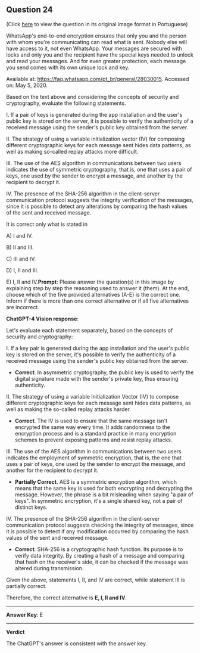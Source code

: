 ## Question 24 ##

(Click [here](q24-image.png) to view the question in its original image format in Portuguese)

WhatsApp's end-to-end encryption ensures that only you and the person with whom you're communicating can read what is sent. Nobody else will have access to it, not even WhatsApp. Your messages are secured with locks and only you and the recipient have the special keys needed to unlock and read your messages. And for even greater protection, each message you send comes with its own unique lock and key.

Available at: https://faq.whatsapp.com/pt_br/general/28030015. Accessed on: May 5, 2020.

Based on the text above and considering the concepts of security and cryptography, evaluate the following statements.

I. If a pair of keys is generated during the app installation and the user's public key is stored on the server, it is possible to verify the authenticity of a received message using the sender's public key obtained from the server.

II. The strategy of using a variable initialization vector (IV) for composing different cryptographic keys for each message sent hides data patterns, as well as making so-called replay attacks more difficult.

III. The use of the AES algorithm in communications between two users indicates the use of symmetric cryptography, that is, one that uses a pair of keys, one used by the sender to encrypt a message, and another by the recipient to decrypt it.

IV. The presence of the SHA-256 algorithm in the client-server communication protocol suggests the integrity verification of the messages, since it is possible to detect any alterations by comparing the hash values of the sent and received message.

It is correct only what is stated in

A) I and IV.

B) II and III.

C) III and IV.

D) I, II and III.

E) I, II and IV.**Prompt**: Please answer the question(s) in this image by explaining step by step the reasoning used to answer it (them). At the end, choose which of the five provided alternatives (A-E) is the correct one. Inform if there is more than one correct alternative or if all five alternatives are incorrect.

**ChatGPT-4 Vision response**: 

Let's evaluate each statement separately, based on the concepts of security and cryptography:

I. If a key pair is generated during the app installation and the user's public key is stored on the server, it's possible to verify the authenticity of a received message using the sender's public key obtained from the server.

- **Correct**. In asymmetric cryptography, the public key is used to verify the digital signature made with the sender's private key, thus ensuring authenticity.

II. The strategy of using a variable Initialization Vector (IV) to compose different cryptographic keys for each message sent hides data patterns, as well as making the so-called replay attacks harder.

- **Correct**. The IV is used to ensure that the same message isn't encrypted the same way every time. It adds randomness to the encryption process and is a standard practice in many encryption schemes to prevent exposing patterns and resist replay attacks.

III. The use of the AES algorithm in communications between two users indicates the employment of symmetric encryption, that is, the one that uses a pair of keys, one used by the sender to encrypt the message, and another for the recipient to decrypt it.

- **Partially Correct**. AES is a symmetric encryption algorithm, which means that the same key is used for both encrypting and decrypting the message. However, the phrase is a bit misleading when saying "a pair of keys". In symmetric encryption, it's a single shared key, not a pair of distinct keys.

IV. The presence of the SHA-256 algorithm in the client-server communication protocol suggests checking the integrity of messages, since it is possible to detect if any modification occurred by comparing the hash values of the sent and received message.

- **Correct**. SHA-256 is a cryptographic hash function. Its purpose is to verify data integrity. By creating a hash of a message and comparing that hash on the receiver's side, it can be checked if the message was altered during transmission.

Given the above, statements I, II, and IV are correct, while statement III is partially correct.

Therefore, the correct alternative is **E, I, II and IV**.

---

**Answer Key**: E

---

**Verdict**

The ChatGPT's answer is consistent with the answer key.
